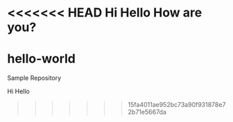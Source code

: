 <<<<<<< HEAD
Hi
Hello
How are you?
=======
# hello-world
Sample Repository

Hi
Hello
>>>>>>> 15fa4011ae952bc73a90f931878e72b71e5667da
